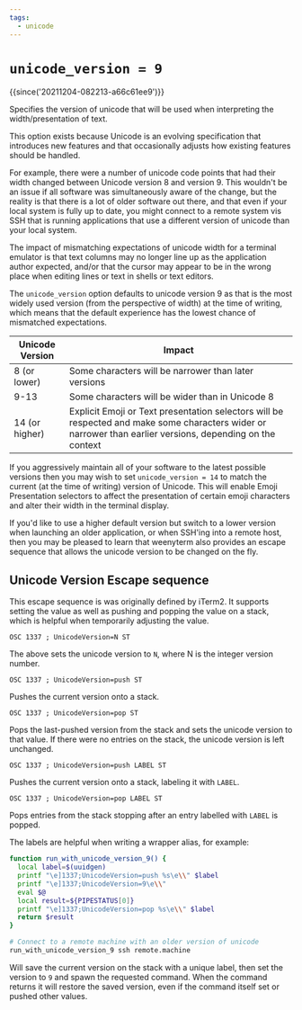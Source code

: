 ```yaml
---
tags:
  - unicode
---
```

# `unicode_version = 9`

{{since('20211204-082213-a66c61ee9')}}

Specifies the version of unicode that will be used when interpreting the
width/presentation of text.

This option exists because Unicode is an evolving specification that introduces
new features and that occasionally adjusts how existing features should be
handled.

For example, there were a number of unicode code points that had their width
changed between Unicode version 8 and version 9. This wouldn't be an issue
if all software was simultaneously aware of the change, but the reality is
that there is a lot of older software out there, and that even if your local
system is fully up to date, you might connect to a remote system vis SSH
that is running applications that use a different version of unicode than
your local system.

The impact of mismatching expectations of unicode width for a terminal emulator
is that text columns may no longer line up as the application author expected,
and/or that the cursor may appear to be in the wrong place when editing lines
or text in shells or text editors.

The `unicode_version` option defaults to unicode version 9 as that is the most
widely used version (from the perspective of width) at the time of writing,
which means that the default experience has the lowest chance of mismatched
expectations.

| Unicode Version | Impact |
| --------------- | ------ |
| 8 (or lower)    | Some characters will be narrower than later versions |
| 9-13            | Some characters will be wider than in Unicode 8 |
| 14 (or higher)  | Explicit Emoji or Text presentation selectors will be respected and make some characters wider or narrower than earlier versions, depending on the context |

If you aggressively maintain all of your software to the latest possible
versions then you may wish to set `unicode_version = 14` to match the current
(at the time of writing) version of Unicode.  This will enable Emoji
Presentation selectors to affect the presentation of certain emoji characters
and alter their width in the terminal display.

If you'd like to use a higher default version but switch to a lower version
when launching an older application, or when SSH'ing into a remote host, then
you may be pleased to learn that weenyterm also provides an escape sequence that
allows the unicode version to be changed on the fly.

## Unicode Version Escape sequence

This escape sequence is was originally defined by iTerm2. It supports setting
the value as well as pushing and popping the value on a stack, which is helpful
when temporarily adjusting the value.

```
OSC 1337 ; UnicodeVersion=N ST
```

The above sets the unicode version to `N`, where N is the integer version number.

```
OSC 1337 ; UnicodeVersion=push ST
```

Pushes the current version onto a stack.

```
OSC 1337 ; UnicodeVersion=pop ST
```

Pops the last-pushed version from the stack and sets the unicode version to that value.
If there were no entries on the stack, the unicode version is left unchanged.

```
OSC 1337 ; UnicodeVersion=push LABEL ST
```

Pushes the current version onto a stack, labeling it with `LABEL`.

```
OSC 1337 ; UnicodeVersion=pop LABEL ST
```

Pops entries from the stack stopping after an entry labelled with `LABEL` is popped.


The labels are helpful when writing a wrapper alias, for example:

```bash
function run_with_unicode_version_9() {
  local label=$(uuidgen)
  printf "\e]1337;UnicodeVersion=push %s\e\\" $label
  printf "\e]1337;UnicodeVersion=9\e\\"
  eval $@
  local result=${PIPESTATUS[0]}
  printf "\e]1337;UnicodeVersion=pop %s\e\\" $label
  return $result
}

# Connect to a remote machine with an older version of unicode
run_with_unicode_version_9 ssh remote.machine
```

Will save the current version on the stack with a unique label, then set the version to `9`
and spawn the requested command.  When the command returns it will restore the saved
version, even if the command itself set or pushed other values.

